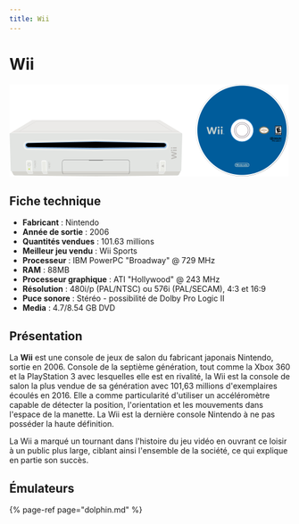 ```yaml
---
title: Wii
---
```


# Wii

![](./wii/image%20%28354%29.png)



## Fiche technique

* **Fabricant** : Nintendo
* **Année de sortie** : 2006
* **Quantités vendues** : 101.63 millions
* **Meilleur jeu vendu** : Wii Sports
* **Processeur** : IBM PowerPC "Broadway"  @ 729 MHz
* **RAM** : 88MB
* **Processeur graphique** : ATI "Hollywood" @ 243 MHz
* **Résolution** : 480i/p \(PAL/NTSC\) ou 576i \(PAL/SECAM\), 4:3 et 16:9
* **Puce sonore** : Stéréo - possibilité de Dolby Pro Logic II
* **Media** : 4.7/8.54 GB DVD

## Présentation

La **Wii** est une console de jeux de salon du fabricant japonais Nintendo, sortie en 2006. Console de la septième génération, tout comme la Xbox 360 et la PlayStation 3 avec lesquelles elle est en rivalité, la Wii est la console de salon la plus vendue de sa génération avec 101,63 millions d'exemplaires écoulés en 2016. Elle a comme particularité d'utiliser un accéléromètre capable de détecter la position, l'orientation et les mouvements dans l'espace de la manette. La Wii est la dernière console Nintendo à ne pas posséder la haute définition.

La Wii a marqué un tournant dans l'histoire du jeu vidéo en ouvrant ce loisir à un public plus large, ciblant ainsi l'ensemble de la société, ce qui explique en partie son succès.

## Émulateurs

{% page-ref page="dolphin.md" %}

